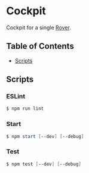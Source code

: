 # Cockpit
Cockpit for a single [Rover](https://github.com/RescueOnWheels/Rover).

## Table of Contents
* [Scripts](#scripts)

## Scripts
### ESLint
```powershell
$ npm run lint
```

### Start
```powershell
$ npm start [--dev] [--debug]
```

### Test
```powershell
$ npm test [--dev] [--debug]
```
